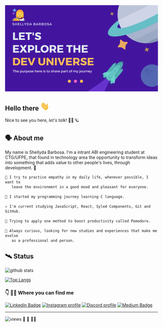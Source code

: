 ### <img src="banner.png" width="800px"  />
## Hello there <img src="https://raw.githubusercontent.com/ABSphreak/ABSphreak/master/gifs/Hi.gif" width="30px" /> 
Nice to see you here, _let's talk!_ :woman_astronaut: :ringed_planet: 

## 🗣️ About me

My name is Shellyda Barbosa. I'm a intrant ABI engineering student at CTG/UFPE, that found in technology area the opportunity to transform ideas into something that adds value to other people's lives, through development. 💚 

    🌿 I try to practice empathy in my daily life, whenever possible, I want to 
       leave the environment in a good mood and pleasant for everyone.

    🏁 I started my programming journey learning C language. 

    ✍️ I'm current studying JavaScript, React, Syled Components, Git and GitHub.

    🍅 Trying to apply one method to boost productivity called Pomodoro.

    🚀 Always curious, looking for new studies and experiences that make me evolve 
       as a professional and person.

## 🛰️ Status
![github stats](https://github-readme-stats.vercel.app/api?username=Shellyda&show_icons=true&theme=radical&show_icons=true)


[![Top Langs](https://github-readme-stats.vercel.app/api/top-langs/?username=Shellyda&layout=compact&theme=radical)](https://github.com/anuraghazra/github-readme-stats)

### :point_down: :female_detective: Where you can find me 
[![Linkedin Badge](https://img.shields.io/badge/-Linkedin-6633cc?style=for-the-badge&logo=LinkedIn&color=blue&link=https://www.linkedin.com/in/shellyda-barbosa-ab45b61b8/)](https://www.linkedin.com/in/shellyda-barbosa/a-ab45b61b8/)
[![Instagram profile](https://img.shields.io/badge/-Instagram-6633cc?style=for-the-badge&logo=Instagram&color=fedcba&link=https://www.instagram.com/shellpoweer/)](https://www.instagram.com/shellpoweer/)
[![Discord profile](https://img.shields.io/badge/-Discord-6633cc?style=for-the-badge&logo=Discord&color=14274e&link=https://discordapp.com/users/274183823061680128/)](https://discordapp.com/users/274183823061680128/)
[![Medium Badge](https://img.shields.io/badge/-Medium-6633cc?style=for-the-badge&logo=Elixir&color=black&link=https://medium.com/@shellyda.barbosa)](https://medium.com/@shellyda.barbosa)

---
![views](https://komarev.com/ghpvc/?username=Shellyda&color=blueviolet&label=Navigators) :eyes: :vulcan_salute: :man_astronaut:

